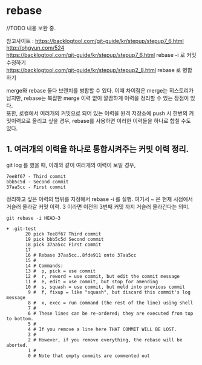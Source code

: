 # rebase

//TODO 내용 보완 중.

참고사이트 : https://backlogtool.com/git-guide/kr/stepup/stepup7_6.html  
http://ohgyun.com/524  
https://backlogtool.com/git-guide/kr/stepup/stepup7_6.html  rebase -i 로 커밋 수정하기  
https://backlogtool.com/git-guide/kr/stepup/stepup2_8.html   rebase 로 병합하기  

merge와 rebase 둘다 브랜치를 병합할 수 있다. 이때 차이점은 merge는 히스토리가 남지만, rebase는 복잡한 merge 이력 없이 깔끔하게 이력을 정리할 수 있는 장점이 있다.  
또한, 로컬에서 여러개의 커밋으로 되어 있는 이력을 원격 저장소에 push 시 한번의 커밋이력으로 올리고 싶을 경우, rebase를 사용하면 이러한 이력들을 하나로 합칠 수도 있다.  

## 1. 여러개의 이력을 하나로 통합시켜주는 커밋 이력 정리.

git log 를 했을 때, 아래와 같이 여러개의 이력이 보일 경우,
```
7ee8f67 - Third commit
bbb5c5d - Second commit
37aa5cc - First commit
```

정리하고 싶은 이력의 범위를 지정해서 rebase -i 를 실행.
여기서 ~ 은 현재 시점에서 거슬러 올라갈 커밋 이력. 3 이라면 이전의 3번째 커밋 까지 거슬러 올라간다는 의미.
```
git rebase -i HEAD~3

+ .git-test
       20 pick 7ee8f67 Third commit
       19 pick bbb5c5d Second commit
       18 pick 37aa5cc First commit
       17
       16 # Rebase 37aa5cc..8fde911 onto 37aa5cc
       15 #
       14 # Commands:
       13 #  p, pick = use commit
       12 #  r, reword = use commit, but edit the commit message
       11 #  e, edit = use commit, but stop for amending
       10 #  s, squash = use commit, but meld into previous commit
        9 #  f, fixup = like "squash", but discard this commit's log message
        8 #  x, exec = run command (the rest of the line) using shell
        7 #
        6 # These lines can be re-ordered; they are executed from top to bottom.
        5 #
        4 # If you remove a line here THAT COMMIT WILL BE LOST.
        3 #
        2 # However, if you remove everything, the rebase will be aborted.
        1 #
        0 # Note that empty commits are commented out
```
